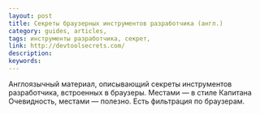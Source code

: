 ```yaml
---
layout: post
title: Секреты браузерных инструментов разработчика (англ.)
category: guides, articles, 
tags: инструменты разработчика, секрет, 
link: http://devtoolsecrets.com/
description: 
keywords: 
---
```


<p>Англоязычный материал, описывающий секреты инструментов разработчика, встроенных в браузеры. Местами — в стиле Капитана Очевидность, местами — полезно. Есть фильтрация по браузерам.</p>
